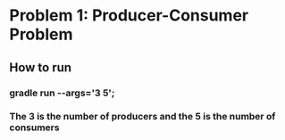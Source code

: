 # Problem 1: Producer-Consumer Problem

## How to run

### gradle run --args='3 5';

### The 3 is the number of producers and the 5 is the number of consumers